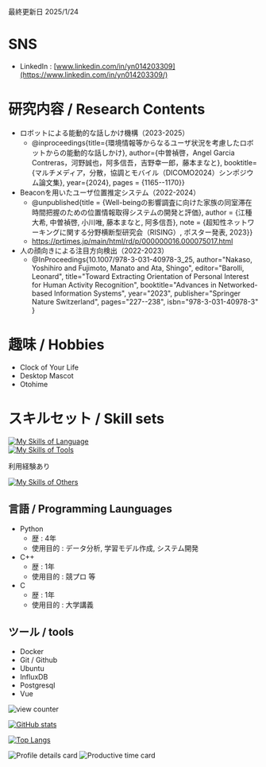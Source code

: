 最終更新日 2025/1/24



# SNS
  - LinkedIn : [www.linkedin.com/in/yn014203309](https://www.linkedin.com/in/yn014203309/)

# 研究内容 / Research Contents
  - ロボットによる能動的な話しかけ機構（2023-2025）
    - @inproceedings{title={環境情報等からなるユーザ状況を考慮したロボットからの能動的な話しかけ},
      author={中曽禎啓，Angel Garcia Contreras，河野誠也，阿多信吾，吉野幸一郎，藤本まなと},
      booktitle={マルチメディア，分散，協調とモバイル（DICOMO2024）シンポジウム論文集},
      year={2024},
      pages = {1165--1170}}
  - Beaconを用いたユーザ位置推定システム（2022-2024）
    - @unpublished{title = {Well-beingの影響調査に向けた家族の同室滞在時間把握のための位置情報取得システムの開発と評価},
      author = {江種大希, 中曽禎啓, 小川唯, 藤本まなと, 阿多信吾}, 
      note = {超知性ネットワーキングに関する分野横断型研究会（RISING）, ポスター発表, 2023}}
    - https://prtimes.jp/main/html/rd/p/000000016.000075017.html
  - 人の顔向きによる注目方向検出（2022-2023）
    - @InProceedings{10.1007/978-3-031-40978-3_25,
      author="Nakaso, Yoshihiro
      and Fujimoto, Manato
      and Ata, Shingo",
      editor="Barolli, Leonard",
      title="Toward Extracting Orientation of Personal Interest for Human Activity Recognition",
      booktitle="Advances in Networked-based Information Systems",
      year="2023",
      publisher="Springer Nature Switzerland",
      pages="227--238",
      isbn="978-3-031-40978-3"
      }

# 趣味 / Hobbies
  - Clock of Your Life
  - Desktop Mascot
  - Otohime

# スキルセット / Skill sets
[![My Skills of Language](https://skillicons.dev/icons?i=cpp,py)](https://skillicons.dev)  
[![My Skills of Tools](https://skillicons.dev/icons?i=anaconda,docker,git,github,vscode,mysql,postgres,ubuntu,raspberrypi,bash,vue)](https://skillicons.dev)  

利用経験あり

[![My Skills of Others](https://skillicons.dev/icons?i=c,java,latex,figma,notion,aws,azure)](https://skillicons.dev)  

## 言語 / Programming Launguages
  - Python
      - 歴 : 4年
      - 使用目的 : データ分析, 学習モデル作成, システム開発
  - C++
      - 歴 : 1年
      - 使用目的 : 競プロ 等
  - C
      - 歴 : 1年
      - 使用目的 : 大学講義

## ツール / tools
  - Docker
  - Git / Github
  - Ubuntu
  - InfluxDB
  - Postgresql
  - Vue


![view counter](https://komarev.com/ghpvc/?username=naka0519&color=blue)

[![GitHub stats](https://github-readme-stats.vercel.app/api?username=naka0519&show_icons=true)](https://github.com/anuraghazra/github-readme-stats)

[![Top Langs](https://github-readme-stats.vercel.app/api/top-langs/?username=naka0519&size_weight=0.5&count_weight=0.5&layout=donut)](https://github.com/anuraghazra/github-readme-stats)

![Profile details card](http://github-profile-summary-cards.vercel.app/api/cards/profile-details?username=naka0519)
![Productive time card](http://github-profile-summary-cards.vercel.app/api/cards/productive-time?username=naka0519&utcOffset=+9)
